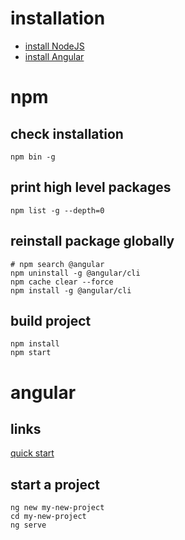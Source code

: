 # installation
* [install NodeJS](https://github.com/nodejs/help/wiki/Installation)
* [install Angular](https://cli.angular.io/)

# npm
## check installation
```
npm bin -g
```

## print high level packages
```
npm list -g --depth=0
```

## reinstall package globally
```
# npm search @angular
npm uninstall -g @angular/cli
npm cache clear --force
npm install -g @angular/cli 
```

## build project
```
npm install
npm start
```

# angular
## links
[quick start](https://github.com/angular/quickstart.git)

## start a project
```
ng new my-new-project
cd my-new-project
ng serve
```